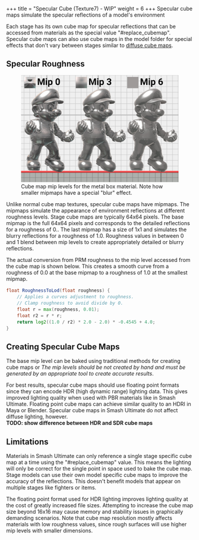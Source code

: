 +++
title = "Specular Cube (Texture7) - WIP"
weight = 6
+++
Specular cube maps simulate the specular reflections of a model's environment

Each stage has its own cube map for specular reflections that can be accessed from materials as 
the special value "#replace_cubemap". Specular cube maps can also use cube maps in the model folder 
for special effects that don't vary between stages similar to [diffuse cube maps](../difcube/).

## Specular Roughness 
<figure class="figure">
    <img src="specular_cube_mipmaps.jpg">
    <figcaption>Cube map mip levels for the metal box material. Note how smaller mipmaps have a special "blur" effect.</figcaption>
</figure>

Unlike normal cube map textures, specular cube maps have mipmaps. The mipmaps simulate the 
appearance of environment reflections at different roughness levels. Stage cube maps are typically 
64x64 pixels. The base mipmap is the full 64x64 pixels and corresponds to the detailed reflections for a roughness of 0.. 
The last mipmap has a size of 1x1 and simulates the blurry reflections for a roughness of 1.0. Roughness values in between 0 and 1 
blend between mip levels to create appropriately detailed or blurry reflections. 

The actual conversion from PRM roughness to the mip level accessed from the cube map is shown below.
This creates a smooth curve from a roughness of 0.0 at the base mipmap to a roughness of 1.0 at the smallest mipmap.
```glsl
float RoughnessToLod(float roughness) {
    // Applies a curves adjustment to roughness.
    // Clamp roughness to avoid divide by 0.
    float r = max(roughness, 0.01);
    float r2 = r * r;
    return log2((1.0 / r2) * 2.0 - 2.0) * -0.4545 + 4.0;
}
```

## Creating Specular Cube Maps
The base mip level can be baked using traditional methods for creating cube maps or 
*The mip levels should be not created by hand and must be generated by an appropriate tool to create accurate results*.  

For best results, specular cube maps should use floating point formats since they can encode HDR (high dynamic range) lighting data. 
This gives improved lighting quality when used with PBR materials like in Smash Ultimate. Floating point cube maps can achieve similar quality to an HDRI in Maya or Blender. Specular cube maps in Smash Ultimate do not affect diffuse lighting, however.  
**TODO: show difference between HDR and SDR cube maps**  

## Limitations
Materials in Smash Ultimate can only reference a single stage specific cube map at a time using the "#replace_cubemap" value. 
This means the lighting will only be correct for the single point in space used to bake the cube map. Stage models can use 
their own model specific cube maps to improve the accuracy of the reflections. This doesn't benefit models that appear on multiple stages like fighters or items.  

The floating point format used for HDR lighting improves lighting quality at the cost of greatly increased file sizes. Attempting to increase the cube map size beyond 16x16 may cause memory and stability issues in graphically demanding scenarios. Note that cube map resolution mostly affects materials with low roughness values, since rough surfaces will use higher mip levels with smaller dimensions.